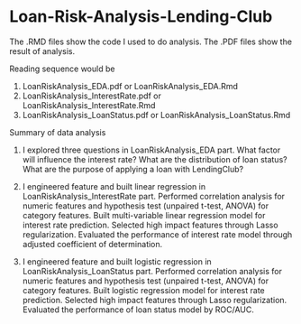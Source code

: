 # Loan-Risk-Analysis-Lending-Club

The .RMD files show the code I used to do analysis.
The .PDF files show the result of analysis.

Reading sequence would be
1. LoanRiskAnalysis_EDA.pdf or LoanRiskAnalysis_EDA.Rmd
2. LoanRiskAnalysis_InterestRate.pdf or LoanRiskAnalysis_InterestRate.Rmd
3. LoanRiskAnalysis_LoanStatus.pdf or LoanRiskAnalysis_LoanStatus.Rmd

Summary of data analysis
1. I explored three questions in LoanRiskAnalysis_EDA part. 
What factor will influence the interest rate?
What are the distribution of loan status?
What are the purpose of applying a loan with LendingClub?

2. I engineered feature and built linear regression in LoanRiskAnalysis_InterestRate part.
Performed correlation analysis for numeric features and hypothesis test (unpaired t-test, ANOVA) for category features.
Built multi-variable linear regression model for interest rate prediction.
Selected high impact features through Lasso regularization.
Evaluated the performance of interest rate model through adjusted coefficient of determination.

3. I engineered feature and built logistic regression in LoanRiskAnalysis_LoanStatus part.
Performed correlation analysis for numeric features and hypothesis test (unpaired t-test, ANOVA) for category features.
Built logistic regression model for interest rate prediction.
Selected high impact features through Lasso regularization.
Evaluated the performance of loan status model by ROC/AUC.
